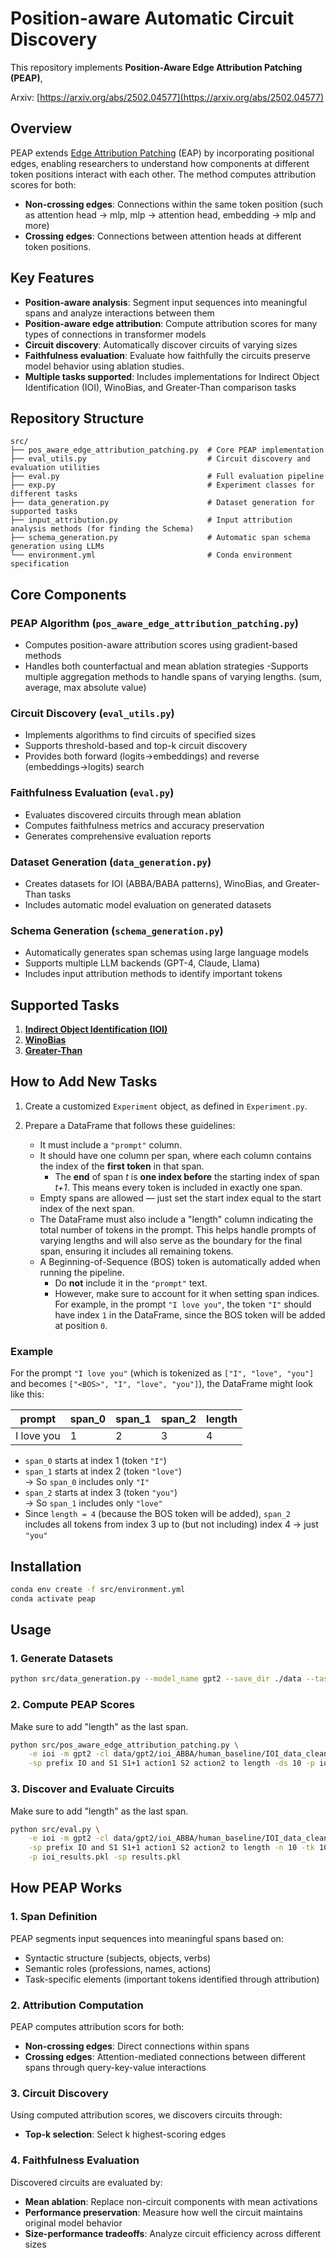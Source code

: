 # Position-aware Automatic Circuit Discovery

This repository implements **Position-Aware Edge Attribution Patching (PEAP)**, 

Arxiv: [https://arxiv.org/abs/2502.04577](https://arxiv.org/abs/2502.04577)

## Overview

PEAP extends [Edge Attribution Patching](https://arxiv.org/abs/2310.10348) (EAP) by incorporating positional edges, enabling researchers to understand how components at different token positions interact with each other. The method computes attribution scores for both:

- **Non-crossing edges**: Connections within the same token position (such as attention head -> mlp, mlp -> attention head, embedding -> mlp and more)
- **Crossing edges**: Connections between attention heads at different token positions.


## Key Features

- **Position-aware analysis**: Segment input sequences into meaningful spans and analyze interactions between them
- **Position-aware edge attribution**: Compute attribution scores for many types of connections in transformer models
- **Circuit discovery**: Automatically discover circuits of varying sizes 
- **Faithfulness evaluation**: Evaluate how faithfully the circuits preserve model behavior using ablation studies.
- **Multiple tasks supported**: Includes implementations for Indirect Object Identification (IOI), WinoBias, and Greater-Than comparison tasks

## Repository Structure

```
src/
├── pos_aware_edge_attribution_patching.py  # Core PEAP implementation
├── eval_utils.py                           # Circuit discovery and evaluation utilities
├── eval.py                                 # Full evaluation pipeline
├── exp.py                                  # Experiment classes for different tasks
├── data_generation.py                      # Dataset generation for supported tasks
├── input_attribution.py                    # Input attribution analysis methods (for finding the Schema)
├── schema_generation.py                    # Automatic span schema generation using LLMs
└── environment.yml                         # Conda environment specification
```

## Core Components

### PEAP Algorithm (`pos_aware_edge_attribution_patching.py`)
- Computes position-aware attribution scores using gradient-based methods
- Handles both counterfactual and mean ablation strategies
-Supports multiple aggregation methods to handle spans of varying lengths. (sum, average, max absolute value)

### Circuit Discovery (`eval_utils.py`)
- Implements algorithms to find circuits of specified sizes
- Supports threshold-based and top-k circuit discovery
- Provides both forward (logits→embeddings) and reverse (embeddings→logits) search

### Faithfulness Evaluation (`eval.py`)
- Evaluates discovered circuits through mean ablation
- Computes faithfulness metrics and accuracy preservation
- Generates comprehensive evaluation reports

### Dataset Generation (`data_generation.py`)
- Creates datasets for IOI (ABBA/BABA patterns), WinoBias, and Greater-Than tasks
- Includes automatic model evaluation on generated datasets

### Schema Generation (`schema_generation.py`)
- Automatically generates span schemas using large language models
- Supports multiple LLM backends (GPT-4, Claude, Llama)
- Includes input attribution methods to identify important tokens

## Supported Tasks

1. **[Indirect Object Identification (IOI)](https://arxiv.org/abs/2211.00593)**
2. **[WinoBias](https://uclanlp.github.io/corefBias/overview)**
3. **[Greater-Than](https://arxiv.org/abs/2305.00586)**

## How to Add New Tasks

1. Create a customized `Experiment` object, as defined in `Experiment.py`.

2. Prepare a DataFrame that follows these guidelines:
   - It must include a `"prompt"` column.
   - It should have one column per span, where each column contains the index of the **first token** in that span.
     - The **end** of span *t* is **one index before** the starting index of span *t+1*. This means every token is included in exactly one span.
   - Empty spans are allowed — just set the start index equal to the start index of the next span.
   - The DataFrame must also include a "length" column indicating the total number of tokens in the prompt. This helps handle prompts of varying lengths and will also serve as the boundary for the final span, ensuring it includes all remaining tokens.
   - A Beginning-of-Sequence (BOS) token is automatically added when running the pipeline.
     - Do **not** include it in the `"prompt"` text.
     - However, make sure to account for it when setting span indices.  
       For example, in the prompt `"I love you"`, the token `"I"` should have index `1` in the DataFrame, since the BOS token will be added at position `0`.

### Example

For the prompt `"I love you"` (which is tokenized as `["I", "love", "you"]` and becomes `["<BOS>", "I", "love", "you"]`), the DataFrame might look like this:

| prompt        | span_0 | span_1 | span_2 | length |
|---------------|--------|--------|--------|--------|
| I love you    |   1    |   2    |   3    |   4    |

- `span_0` starts at index 1 (token `"I"`)
- `span_1` starts at index 2 (token `"love"`)  
  → So `span_0` includes only `"I"`
- `span_2` starts at index 3 (token `"you"`)  
  → So `span_1` includes only `"love"`
- Since `length = 4` (because the BOS token will be added), `span_2` includes all tokens from index 3 up to (but not including) index 4 → just `"you"`




## Installation

```bash
conda env create -f src/environment.yml
conda activate peap
```

## Usage

### 1. Generate Datasets
```bash
python src/data_generation.py --model_name gpt2 --save_dir ./data --task ioi_baba --seed 42
```

### 2. Compute PEAP Scores
Make sure to add "length" as the last span. 
```bash
python src/pos_aware_edge_attribution_patching.py \
    -e ioi -m gpt2 -cl data/gpt2/ioi_ABBA/human_baseline/IOI_data_clean.csv -co data/gpt2/ioi_ABBA/human_baseline/IOI_data_counter_abc.csv \
    -sp prefix IO and S1 S1+1 action1 S2 action2 to length -ds 10 -p ioi_results.pkl
```

### 3. Discover and Evaluate Circuits
Make sure to add "length" as the last span. 
```bash
python src/eval.py \
    -e ioi -m gpt2 -cl data/gpt2/ioi_ABBA/human_baseline/IOI_data_clean.csv -co data/gpt2/ioi_ABBA/human_baseline/IOI_data_counter_abc.csv \
    -sp prefix IO and S1 S1+1 action1 S2 action2 to length -n 10 -tk 100 200 300 \
    -p ioi_results.pkl -sp results.pkl
```

## How PEAP Works

### 1. Span Definition
PEAP segments input sequences into meaningful spans based on:
- Syntactic structure (subjects, objects, verbs)
- Semantic roles (professions, names, actions)
- Task-specific elements (important tokens identified through attribution)

### 2. Attribution Computation
 PEAP computes attribution scors for both:
- **Non-crossing edges**: Direct connections within spans
- **Crossing edges**: Attention-mediated connections between different spans through query-key-value interactions

### 3. Circuit Discovery
Using computed attribution scores, we discovers circuits through:
- **Top-k selection**: Select k highest-scoring edges


### 4. Faithfulness Evaluation
Discovered circuits are evaluated by:
- **Mean ablation**: Replace non-circuit components with mean activations
- **Performance preservation**: Measure how well the circuit maintains original model behavior
- **Size-performance tradeoffs**: Analyze circuit efficiency across different sizes


